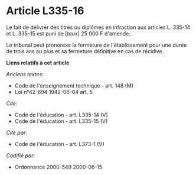 # Article L335-16

Le fait de délivrer des titres ou diplômes en infraction aux articles L. 335-14 et L. 335-15 est puni de [*taux*] 25 000 F
d'amende.

Le tribunal peut prononcer la fermeture de l'établissement pour une durée de trois ans au plus et sa fermeture définitive en
cas de récidive.

**Liens relatifs à cet article**

_Anciens textes_:

  - Code de l'enseignement technique - art. 148 (M)
  - Loi n°42-694 1942-08-04 art. 5

_Cite_:

  - Code de l'éducation - art. L335-14 (V)
  - Code de l'éducation - art. L335-15 (V)

_Cité par_:

  - Code de l'éducation - art. L373-1 (V)

_Codifié par_:

  - Ordonnance 2000-549 2000-06-15
